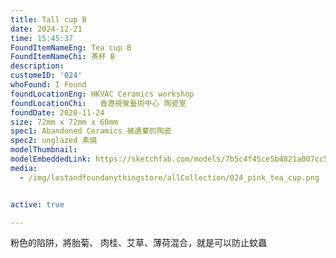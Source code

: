 ```yaml
---
title: Tall cup B
date: 2024-12-21
time: 15:45:37
FoundItemNameEng: Tea cup B
FoundItemNameChi: 茶杯 B 
description: 
customeID: '024'
whoFound: I Found
foundLocationEng: HKVAC Ceramics workshop
foundLocationChi:   香港視覺藝術中心 陶瓷室
foundDate: 2020-11-24
size: 72mm x 72mm x 60mm
spec1: Abandoned Ceramics 被遺棄的陶瓷
spec2: unglazed 素燒
modelThumbnail:
modelEmbeddedLink: https://sketchfab.com/models/7b5c4f45ce5b4821a007cc53c7b02832/embed
media: 
  - /img/lostandfoundanythingstore/allCollection/024_pink_tea_cup.png


active: true

---
```


粉色的陷阱，將胎菊、 肉桂、艾草、薄荷混合，就是可以防止蚊蟲